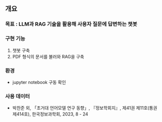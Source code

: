 ## 개요

### 목표 : LLM과 RAG 기술을 활용해 사용자 질문에 답변하는 챗봇

### 구현 기능
1. 챗봇 구축
2. PDF 형식의 문서를 불러와 RAG을 구축

### 환경
- jupyter notebook 구동 확인

### 사용 데이터
- 박찬준 외, 「초거대 언어모델 연구 동향」, 『정보학회지』, 제41권 제11호(통권 제414호), 한국정보과학회, 2023, 8 - 24
